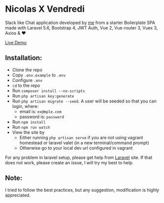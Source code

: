 # Nicolas X Vendredi
Slack like Chat application developed by [me](https://nicolasmercier.io) from a starter Boilerplate SPA made with Laravel 5.6, Bootstrap 4, JWT Auth, Vue 2, Vue-router 3, Vuex 3, Axios & :heart:

[Live Demo](https://vendredi.nicolasmercier.io)


## Installation:
* Clone the repo
* Copy `.env.example` to `.env`
* Configure `.env`
* `cd` to the repo
* Run `composer install --no-scripts`
* Run `php artisan key:generate`
* Run `php artisan migrate --seed`. A user will be seeded so that you can login, where:
    * email is: `ex@mple.com`
    * password is: `password`
* Run `npm install`
* Run `npm run watch`
* View the site by 
    * Either running `php artisan serve` if you are not using vagrant homestead or laravel valet (in a new terminal/command prompt)
    * Otherwise go to your local dev url configured in vagrant

For any problem in laravel setup, please get help from [Laravel](https://laravel.com) site. If that does not work, please create an issue, I will try my best to help.
     
## Note:
I tried to follow the best practices, but any suggestion, modification is highly appreciated.  
